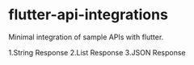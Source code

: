# flutter-api-integrations
Minimal integration of sample APIs with flutter.

1.String Response
2.List Response 
3.JSON Response
